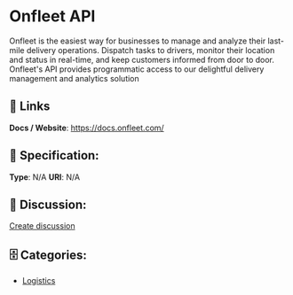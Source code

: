 # Onfleet API


Onfleet is the easiest way for businesses to manage and analyze their last-mile delivery operations.  Dispatch tasks to drivers, monitor their location and status in real-time, and keep customers informed from door to door.  Onfleet's API provides programmatic access to our delightful delivery management and analytics solution

##  🔗 Links
**Docs / Website**: https://docs.onfleet.com/

## 🧬 Specification:
**Type**: N/A
**URI**: N/A

## 💬 Discussion:
[Create discussion](https://github.com/apis-list/apis-list/discussions/new)

## 🗄️ Categories:
- [Logistics](https://github.com/apis-list/apis-list#logistics)







